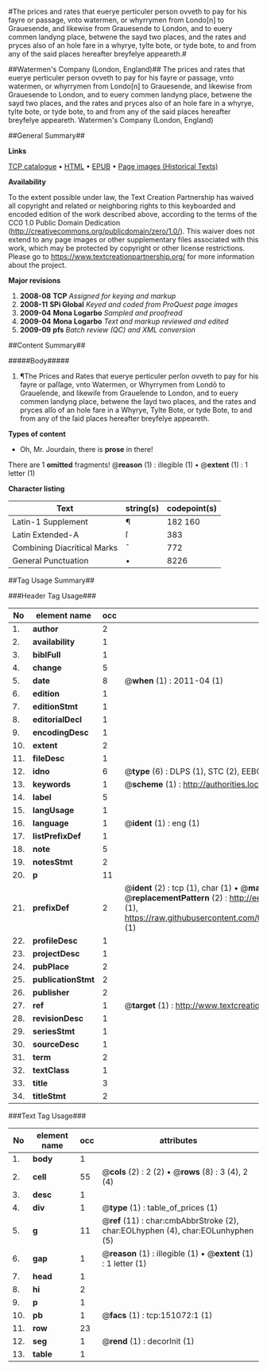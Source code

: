 #The prices and rates that euerye perticuler person ovveth to pay for his fayre or passage, vnto watermen, or whyrrymen from Londo[n] to Grauesende, and likewise from Grauesende to London, and to euery commen landyng place, betwene the sayd two places, and the rates and pryces also of an hole fare in a whyrye, tylte bote, or tyde bote, to and from any of the said places hereafter breyfelye appeareth.#

##Watermen's Company (London, England)##
The prices and rates that euerye perticuler person ovveth to pay for his fayre or passage, vnto watermen, or whyrrymen from Londo[n] to Grauesende, and likewise from Grauesende to London, and to euery commen landyng place, betwene the sayd two places, and the rates and pryces also of an hole fare in a whyrye, tylte bote, or tyde bote, to and from any of the said places hereafter breyfelye appeareth.
Watermen's Company (London, England)

##General Summary##

**Links**

[TCP catalogue](http://www.ota.ox.ac.uk/tcp/)  • 
[HTML](http://tei.it.ox.ac.uk/tcp/Texts-HTML/free/A72/A72824.html)  • 
[EPUB](http://tei.it.ox.ac.uk/tcp/Texts-EPUB/free/A72/A72824.epub) • 
[Page images (Historical Texts)](https://historicaltexts.jisc.ac.uk/eebo-99898802e)

**Availability**

To the extent possible under law, the Text Creation Partnership has waived all copyright and related or neighboring rights to this keyboarded and encoded edition of the work described above, according to the terms of the CC0 1.0 Public Domain Dedication (http://creativecommons.org/publicdomain/zero/1.0/). This waiver does not extend to any page images or other supplementary files associated with this work, which may be protected by copyright or other license restrictions. Please go to https://www.textcreationpartnership.org/ for more information about the project.

**Major revisions**

1. __2008-08__ __TCP__ *Assigned for keying and markup*
1. __2008-11__ __SPi Global__ *Keyed and coded from ProQuest page images*
1. __2009-04__ __Mona Logarbo__ *Sampled and proofread*
1. __2009-04__ __Mona Logarbo__ *Text and markup reviewed and edited*
1. __2009-09__ __pfs__ *Batch review (QC) and XML conversion*

##Content Summary##

#####Body#####

1. ¶The Prices and Rates that euerye perticuler perſon ovveth to pay for his fayre or paſſage, vnto Watermen, or Whyrrymen from Londō to Graueſende, and likewiſe from Graueſende to London, and to euery commen landyng place, betwene the ſayd two places, and the rates and pryces alſo of an hole fare in a Whyrye, Tylte Bote, or tyde Bote, to and from any of the ſaid places hereafter breyfelye appeareth.

**Types of content**

  * Oh, Mr. Jourdain, there is **prose** in there!

There are 1 **omitted** fragments! 
 @__reason__ (1) : illegible (1)  •  @__extent__ (1) : 1 letter (1)

**Character listing**


|Text|string(s)|codepoint(s)|
|---|---|---|
|Latin-1 Supplement|¶ |182 160|
|Latin Extended-A|ſ|383|
|Combining             Diacritical Marks|̄|772|
|General Punctuation|•|8226|

##Tag Usage Summary##

###Header Tag Usage###

|No|element name|occ|attributes|
|---|---|---|---|
|1.|__author__|2||
|2.|__availability__|1||
|3.|__biblFull__|1||
|4.|__change__|5||
|5.|__date__|8| @__when__ (1) : 2011-04 (1)|
|6.|__edition__|1||
|7.|__editionStmt__|1||
|8.|__editorialDecl__|1||
|9.|__encodingDesc__|1||
|10.|__extent__|2||
|11.|__fileDesc__|1||
|12.|__idno__|6| @__type__ (6) : DLPS (1), STC (2), EEBO-CITATION (1), PROQUEST (1), VID (1)|
|13.|__keywords__|1| @__scheme__ (1) : http://authorities.loc.gov/ (1)|
|14.|__label__|5||
|15.|__langUsage__|1||
|16.|__language__|1| @__ident__ (1) : eng (1)|
|17.|__listPrefixDef__|1||
|18.|__note__|5||
|19.|__notesStmt__|2||
|20.|__p__|11||
|21.|__prefixDef__|2| @__ident__ (2) : tcp (1), char (1)  •  @__matchPattern__ (2) : ([0-9\-]+):([0-9IVX]+) (1), (.+) (1)  •  @__replacementPattern__ (2) : http://eebo.chadwyck.com/downloadtiff?vid=$1&page=$2 (1), https://raw.githubusercontent.com/textcreationpartnership/Texts/master/tcpchars.xml#$1 (1)|
|22.|__profileDesc__|1||
|23.|__projectDesc__|1||
|24.|__pubPlace__|2||
|25.|__publicationStmt__|2||
|26.|__publisher__|2||
|27.|__ref__|1| @__target__ (1) : http://www.textcreationpartnership.org/docs/. (1)|
|28.|__revisionDesc__|1||
|29.|__seriesStmt__|1||
|30.|__sourceDesc__|1||
|31.|__term__|2||
|32.|__textClass__|1||
|33.|__title__|3||
|34.|__titleStmt__|2||


###Text Tag Usage###

|No|element name|occ|attributes|
|---|---|---|---|
|1.|__body__|1||
|2.|__cell__|55| @__cols__ (2) : 2 (2)  •  @__rows__ (8) : 3 (4), 2 (4)|
|3.|__desc__|1||
|4.|__div__|1| @__type__ (1) : table_of_prices (1)|
|5.|__g__|11| @__ref__ (11) : char:cmbAbbrStroke (2), char:EOLhyphen (4), char:EOLunhyphen (5)|
|6.|__gap__|1| @__reason__ (1) : illegible (1)  •  @__extent__ (1) : 1 letter (1)|
|7.|__head__|1||
|8.|__hi__|2||
|9.|__p__|1||
|10.|__pb__|1| @__facs__ (1) : tcp:151072:1 (1)|
|11.|__row__|23||
|12.|__seg__|1| @__rend__ (1) : decorInit (1)|
|13.|__table__|1||
